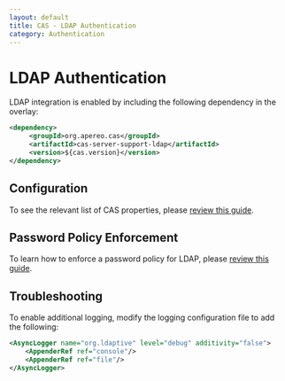 ```yaml
---
layout: default
title: CAS - LDAP Authentication
category: Authentication
---
```


# LDAP Authentication

LDAP integration is enabled by including the following dependency in the overlay:

```xml
<dependency>
     <groupId>org.apereo.cas</groupId>
     <artifactId>cas-server-support-ldap</artifactId>
     <version>${cas.version}</version>
</dependency>
```

## Configuration

To see the relevant list of CAS properties, please [review this guide](../configuration/Configuration-Properties.html#ldap-authentication-1).

## Password Policy Enforcement

To learn how to enforce a password policy for LDAP, please [review this guide](Password-Policy-Enforcement.html).

## Troubleshooting

To enable additional logging, modify the logging configuration file to add the following:

```xml
<AsyncLogger name="org.ldaptive" level="debug" additivity="false">
    <AppenderRef ref="console"/>
    <AppenderRef ref="file"/>
</AsyncLogger>
```
